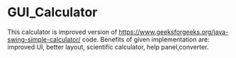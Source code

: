 # GUI_Calculator
This calculator is improved version of https://www.geeksforgeeks.org/java-swing-simple-calculator/ code. 
Benefits of given implementation are: improved UI, better layout, scientific calculator, help panel,converter.
